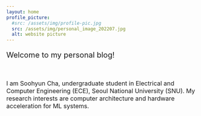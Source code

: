 ```yaml
---
layout: home
profile_picture:
  #src: /assets/img/profile-pic.jpg
  src: /assets/img/personal_image_202207.jpg
  alt: website picture
---
```



<p style="font-size:20px;"> 
	Welcome to my personal blog!
</p>

<br>

<p style="font-size:16px;"> 
	I am Soohyun Cha, undergraduate student in Electrical and Computer Engineering (ECE), Seoul National University (SNU).
	My research interests are computer architecture and hardware acceleration for ML systems.
</p>

